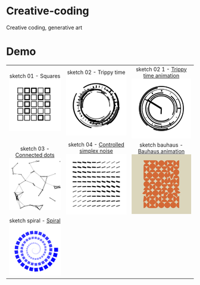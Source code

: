 # Creative-coding
Creative coding, generative art

# Demo
| | | |
|:-------------------------:|:-------------------------:|:-------------------------:|
|sketch 01 - Squares<br /> <img width="200" alt="Squares" src="https://github.com/pavel-ship-it/creative-coding/blob/master/preview/sketch-01.png"> | sketch 02 - Trippy time<br /> <img width="200" alt="Trippy time" src="https://github.com/pavel-ship-it/creative-coding/blob/master/preview/sketch-02.png"> | sketch 02 1 - <a href="https://youtube.com/shorts/8dzQWFkS0dE?feature=share">Trippy time animation</a><br /> <img width="200" alt="Trippy Time animation" src="https://github.com/pavel-ship-it/creative-coding/blob/master/preview/sketch-02.1.png">|
| sketch 03 - <a href="https://youtube.com/shorts/t4bPVoJ_PKI?feature=share">Connected dots</a><br /><img width="200" alt="Connected dots" src="https://github.com/pavel-ship-it/creative-coding/blob/master/preview/sketch-03.png"> | sketch 04 - <a href="https://youtube.com/shorts/FI0EYWoyCSk?feature=share">Controlled simplex noise</a><br /> <img width="200" alt="Controlled simplex noise" src="https://github.com/pavel-ship-it/creative-coding/blob/master/preview/sketch-04.png"> | sketch bauhaus - <a href="https://youtube.com/shorts/kJGf68Xb_do?feature=share">Bauhaus animation</a><br /> <img width="200" alt="Bauhaus animation" src="https://github.com/pavel-ship-it/creative-coding/blob/master/preview/sketch-bauhaus.png"> |
| sketch spiral - <a href="https://youtube.com/shorts/7-IZX2ViNiM?feature=share">Spiral</a><br /> <img width="200" alt="Spiral" src="https://github.com/pavel-ship-it/creative-coding/blob/master/preview/sketch-spiral.png">  |   |   |
